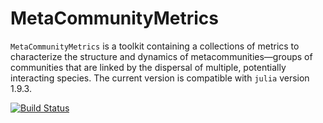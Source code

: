 # MetaCommunityMetrics
`MetaCommunityMetrics` is a toolkit containing a collections of metrics to characterize the structure and dynamics of metacommunities—groups of communities that are linked by the dispersal of multiple, potentially interacting species. The current version is compatible with `julia` version 1.9.3.

[![Build Status](https://github.com/cralibe/MetaCommunityMetrics.jl/actions/workflows/CI.yml/badge.svg?branch=main)](https://github.com/cralibe/MetaCommunityMetrics.jl/actions/workflows/CI.yml?query=branch%3Amain)
